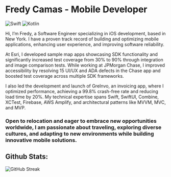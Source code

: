 # Fredy Camas - Mobile Developer

![Swift](https://img.shields.io/badge/Swift-Intermediate-orange?style=for-the-badge)
![Kotlin](https://img.shields.io/badge/Android_Studio-begginer-yellow?style=for-the-badge&logo=android-studio&logoColor=white)





Hi, I’m Fredy, a Software Engineer specializing in iOS development, based in New York. I have a proven track record of building and optimizing mobile applications, enhancing user experience, and improving software reliability.

At Esri, I developed sample map apps showcasing SDK functionality and significantly increased test coverage from 30% to 90% through integration and image comparison tests. While working at JPMorgan Chase, I improved accessibility by resolving 15 UI/UX and ADA defects in the Chase app and boosted test coverage across multiple SDK frameworks.

I also led the development and launch of GreInvo, an invoicing app, where I optimized performance, achieving a 99.8% crash-free rate and reducing load time by 20%. My technical expertise spans Swift, SwiftUI, Combine, XCTest, Firebase, AWS Amplify, and architectural patterns like MVVM, MVC, and MVP.

### Open to relocation and eager to embrace new opportunities worldwide, I am passionate about traveling, exploring diverse cultures, and adapting to new environments while building innovative mobile solutions.

## Github Stats:
![GitHub Streak](https://streak-stats.demolab.com?user=fcamas&border_radius=10&card_width=500&type=png)

